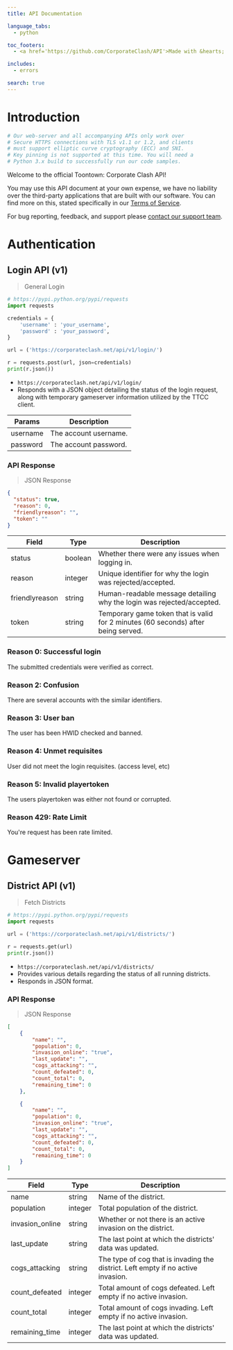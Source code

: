 ```yaml
---
title: API Documentation

language_tabs:
  - python

toc_footers:
  - <a href='https://github.com/CorporateClash/API'>Made with &hearts; by TTCC developers.</a>

includes:
  - errors

search: true
---
```


# Introduction

```python
# Our web-server and all accompanying APIs only work over
# Secure HTTPS connections with TLS v1.1 or 1.2, and clients
# must support elliptic curve cryptography (ECC) and SNI.
# Key pinning is not supported at this time. You will need a
# Python 3.x build to successfully run our code samples.
```

Welcome to the official Toontown: Corporate Clash API!

You may use this API document at your own expense, we have no liability over the third-party applications that are built with our software. You can find more on this, stated specifically in our <a href="https://corporateclash.net/help/terms">Terms of Service</a>.

For bug reporting, feedback, and support please <a href="mailto:support@corporateclash.net">contact our support team</a>.

# Authentication

## Login API (v1)

> General Login

```python
# https://pypi.python.org/pypi/requests
import requests

credentials = {
    'username' : 'your_username',
    'password' : 'your_password',
}

url = ('https://corporateclash.net/api/v1/login/')

r = requests.post(url, json=credentials)
print(r.json())
```

* `https://corporateclash.net/api/v1/login/`
* Responds with a JSON object detailing the status of the login request, along with temporary gameserver information utilized by the TTCC client.


| Params     | Description                                           |
|------------|-------------------------------------------------------|
| username   | The account username.   |
| password   | The account password.   |


### API Response

> JSON Response

```json
{
  "status": true,
  "reason": 0,
  "friendlyreason": "",
  "token": ""
}
```

| Field | Type        | Description                      |
|------|-------------|----------------------------------|
| status  | boolean   | Whether there were any issues when logging in. |
| reason  | integer   | Unique identifier for why the login was rejected/accepted. |
| friendlyreason   | string | Human-readable message detailing why the login was rejected/accepted.  |
| token  | string | Temporary game token that is valid for 2 minutes (60 seconds) after being served. |

### Reason 0: Successful login
The submitted credentials were verified as correct.

### Reason 2: Confusion
There are several accounts with the similar identifiers.

### Reason 3: User ban
The user has been HWID checked and banned.

### Reason 4: Unmet requisites
User did not meet the login requisites. (access level, etc)

### Reason 5: Invalid playertoken
The users playertoken was either not found or corrupted.

### Reason 429: Rate Limit
You're request has been rate limited.

# Gameserver

## District API (v1)

> Fetch Districts

```python
# https://pypi.python.org/pypi/requests
import requests

url = ('https://corporateclash.net/api/v1/districts/')

r = requests.get(url)
print(r.json())
```

* `https://corporateclash.net/api/v1/districts/`
* Provides various details regarding the status of all running districts.
* Responds in JSON format.


### API Response

> JSON Response

```json
[
    {
        "name": "",
    	"population": 0,
    	"invasion_online": "true",
    	"last_update": "",
    	"cogs_attacking": "",
    	"count_defeated": 0,
    	"count_total": 0,
    	"remaining_time": 0
    },

    {
        "name": "",
    	"population": 0,
    	"invasion_online": "true",
    	"last_update": "",
    	"cogs_attacking": "",
    	"count_defeated": 0,
    	"count_total": 0,
    	"remaining_time": 0
    }
]
```

| Field | Type        | Description                      |
|------|-------------|----------------------------------|
| name  | string   | Name of the district. |
| population  | integer   | Total population of the district. |
| invasion_online   | string | Whether or not there is an active invasion on the district.  |
| last_update  | string | The last point at which the districts' data was updated. |
| cogs_attacking  | string   | The type of cog that is invading the district. Left empty if no active invasion. |
| count_defeated  | integer   | Total amount of cogs defeated. Left empty if no active invasion. |
| count_total   | integer | Total amount of cogs invading. Left empty if no active invasion. |
| remaining_time  | integer | The last point at which the districts' data was updated. |
